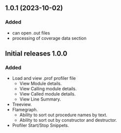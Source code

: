 ## 1.0.1 (2023-10-02)

### Added

- can open .out files
- processing of coverage data section

## Initial releases 1.0.0

### Added

- Load and view .prof profiler file
  - View Module details.
  - View Calling module details.
  - View Called module details.
  - View Line Summary.
- Treeview.
- Flamegraph.
  - Ability to sort out procedure names by text.
  - Ability to sort out by constructor and destructor.
- Profiler Start/Stop Snippets.
